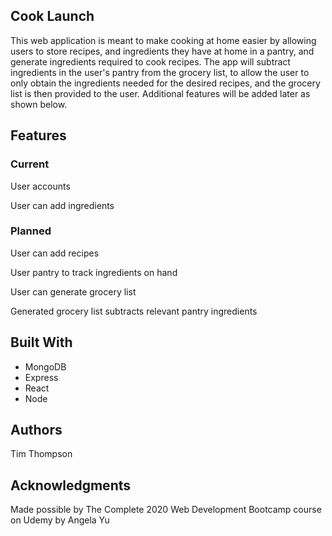 <h2>Cook Launch</h2>
<p>This web application is meant to make cooking at home easier by allowing users to store recipes, and ingredients they have at home in a pantry, and generate ingredients required to cook recipes. The app will subtract ingredients in the user's pantry from the grocery list, to allow the user to only obtain the ingredients needed for the desired recipes, and the grocery list is then provided to the user. Additional features will be added later as shown below.</p>

<h2>Features</h2>
<h3>Current</h3>
<p>User accounts</p>
<p>User can add ingredients</p>
<h3>Planned</h3>
<p>User can add recipes</p>
<p>User pantry to track ingredients on hand</p>
<p>User can generate grocery list</p>
<p>Generated grocery list subtracts relevant pantry ingredients</p>

<h2>Built With</h2>
  <ul>
    <li>MongoDB
    <li>Express
    <li>React
    <li>Node
  </ul>

<h2>Authors</h2>
<p>Tim Thompson</p>

<h2>Acknowledgments</h2>
<p>Made possible by The Complete 2020 Web Development Bootcamp course on Udemy by Angela Yu</p>
